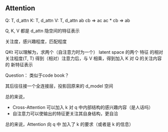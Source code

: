 
## Attention 

Q: T, d_attn
K: T, d_attn 
V: T, d_attn
ab cb => ac 
ac * cb  => ab

Q, K, V 都是 d_attn 隐空间的特征表示

关注度，感兴趣程度，匹配程度

QKt 可以理解为，求两个（自注意力时为一个） latent space 的两个 特征 的相对关注程度(T, T)
得到（相对）注意力后，与 V 相乘，得到加入 K 对 Q 的关注内容的 新特征表示 

Question： 类似于code book？

其后往往接一个全连接层，投影回原来的 d_model 空间


总的来说，
* Cross-Attention 可以加入 k 对 q 中内部结构的感兴趣内容（是人话吗）
* 自注意力可以使输出的特征更关注其自身结构，更自洽

总的来说，Attention 向 q 中 加入了 k 的要求（或者是 k 的信息）
